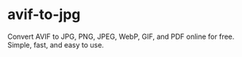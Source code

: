 # avif-to-jpg
Convert AVIF to JPG, PNG, JPEG, WebP, GIF, and PDF online for free. Simple, fast, and easy to use. 
